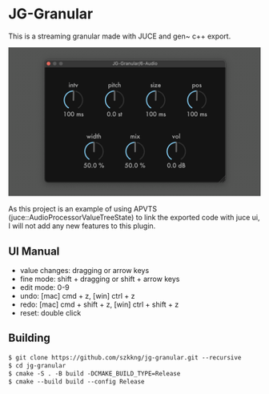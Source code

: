 # JG-Granular
This is a streaming granular made with JUCE and gen~ c++ export. 

![JG-Granular.png](Resources/jg-granular.png)

As this project is an example of using APVTS (juce::AudioProcessorValueTreeState) to link the exported code with juce ui, 
I will not add any new features to this plugin.

## UI Manual
- value changes: dragging or arrow keys
- fine mode: shift + dragging or shift + arrow keys
- edit mode: 0-9
- undo: [mac] cmd + z, [win] ctrl + z
- redo: [mac] cmd + shift + z, [win] ctrl + shift + z
- reset: double click

## Building

```
$ git clone https://github.com/szkkng/jg-granular.git --recursive
$ cd jg-granular
$ cmake -S . -B build -DCMAKE_BUILD_TYPE=Release
$ cmake --build build --config Release
```
